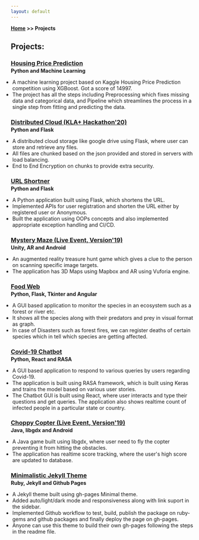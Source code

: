 ```yaml
---
layout: default
---
```

**[Home](/) >> Projects**

## Projects:

<h3 style="margin-bottom:2px;"><a href="https://vaibhavvikas.github.io/housing-price-predictor/">Housing Price Prediction</a></h3>
<p style="margin:0;"><b>Python and Machine Learning</b></p>
<ul style="margin-left: -1.4em;">
  <li>A machine learning project based on Kaggle Housing Price Prediction competition using XGBoost. Got a score of 14997.</li>
  <li>The project has all the steps including Preprocessing which fixes missing data and categorical data, and Pipeline which streamlines the process in a single step from fitting and predicting the data.</li>
</ul>

<h3 style="margin-bottom:2px;"><a href="https://vaibhavvikas.github.io/distributed-cloud">Distributed Cloud (KLA+ Hackathon'20)</a></h3>
<p style="margin:0;"><b>Python and Flask</b></p>
<ul style="margin-left: -1.4em;">
  <li>A distributed cloud storage like google drive using Flask, where user can store and retrieve any files.</li>
  <li>All files are chunked based on the json provided and stored in servers with load balancing.</li>
  <li>End to End Encryption on chunks to provide extra security.</li>
</ul>

<h3 style="margin-bottom:2px;"><a href="https://vaibhavvikas.github.io/url-shortner">URL Shortner</a></h3>
<p style="margin:0;"><b>Python and Flask</b></p>
<ul style="margin-left: -1.4em;">
  <li>A Python application built using Flask, which shortens the URL.</li>
  <li>Implemented APIs for user registration and shorten the URL either by registered user or Anonymous.</li>
  <li>Built the application using OOPs concepts and also implemented appropriate exception handling and CI/CD.</li>
</ul>

<h3 style="margin-bottom:2px;"><a href="https://vaibhavvikas.github.io/mystery-maze">Mystery Maze (Live Event, Version'19)</a></h3>
<p style="margin:0;"><b>Unity, AR and Android</b></p>
<ul style="margin-left: -1.4em;">
  <li>An augmented reality treasure hunt game which gives a clue to the person on scanning specific image targets.</li>
  <li>The application has 3D Maps using Mapbox and AR using Vuforia engine.</li>
</ul>

<h3 style="margin-bottom:2px;"><a href="https://vaibhavvikas.github.io/food-web">Food Web</a></h3>
<p style="margin:0;"><b>Python, Flask, Tkinter and Angular</b></p>
<ul style="margin-left: -1.4em;">
  <li>A GUI based application to monitor the species in an ecosystem such as a forest or river etc.</li>
  <li>It shows all the species along with their predators and prey in visual format as graph.</li>
  <li>In case of Disasters such as forest fires, we can register deaths of certain species which in tell which species are getting affected.</li>
</ul>

<h3 style="margin-bottom:2px;"><a href="https://vaibhavvikas.github.io/covid19chatbot">Covid-19 Chatbot</a></h3>
<p style="margin:0;"><b>Python, React and RASA</b></p>
<ul style="margin-left: -1.4em;">
  <li>A GUI based application to respond to various queries by users regarding Covid-19.</li>
  <li>The application is built using RASA framework, which is built using Keras and trains the model based on various user stories.</li>
  <li>The Chatbot GUI is built using React, where user interacts and type their questions and get queries. The application also shows realtime count of infected people in a particular state or country.</li>
</ul>

<h3 style="margin-bottom:2px;"><a href="https://vaibhavvikas.github.io/choppy-copter">Choppy Copter (Live Event, Version'19)</a></h3>
<p style="margin:0;"><b>Java, libgdx and Android</b></p>
<ul style="margin-left: -1.4em;">
  <li>A Java game built using libgdx, where user need to fly the copter preventing it from hitting the obstacles.</li>
  <li>The application has realtime score tracking, where the user's high score are updated to database.</li>
</ul>

<h3 style="margin-bottom:2px;"><a href="https://vaibhavvikas.github.io/jekyll-theme-minimalistic">Minimalistic Jekyll Theme</a></h3>
<p style="margin:0;"><b>Ruby, Jekyll and Github Pages</b></p>
<ul style="margin-left: -1.4em;">
  <li>A Jekyll theme built using gh-pages Minimal theme.</li>
  <li>Added auto/light/dark mode and responsiveness along with link suport in the sidebar.</li>
  <li>Implemented Github workflow to test, build, publish the package on ruby-gems and github packages and finally deploy the page on gh-pages.</li>
  <li>Anyone can use this theme to build their own gh-pages following the steps in the readme file.</li>
</ul>
